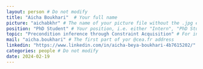```yaml
---
layout: person # Do not modify
title: "Aicha Boukhari"  # Your full name
picture: "aichabkhr" # The name of your picture file without the .jpg extension
position: "PhD Student" # Your position, i.e. either "Intern", "PhD Student", "Postdoc" or "Tenured Researcher"
topic: "Precondition inference through Constraint Acquisition" # For interns, PhD students and postdocs, briefly describe your research topic (tenured researchers should remove this line)
mail: "aicha.boukhari" # The first part of yor @cea.fr address
linkedin: "https://www.linkedin.com/in/aicha-beya-boukhari-4b7615202/"
categories: people # Do not modify
date: 2024-02-19
---
```

